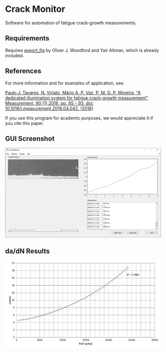 # Crack Monitor

Software for automation of fatigue crack-growth measurements.

## Requirements
Requires <a href="https://github.com/altmany/export_fig">export_fig</a> by Oliver J. Woodford and Yair Altman, which is already included.

## References
For more information and for examples of application, see:

<a href="https://doi.org/10.1016/j.measurement.2016.04.042">Paulo J. Tavares, N. Viriato, Mário A. P. Vaz, P. M. G. P. Moreira, “A dedicated illumination system for fatigue crack-growth measurement”, Measurement, 90 (1) 2016, pp. 85 – 93, doi: 10.1016/j.measurement.2016.04.042, (2016)</a>

If you use this program for academic purposes, we would appreciate it if you cite this paper.

## GUI Screenshot

![Main GUI](https://github.com/lome-inegi/crack-monitor/raw/master/images/MainGUI.png "Main GUI")

## da/dN Results

![da/dN](https://github.com/lome-inegi/crack-monitor/raw/master/images/dadNresults.jpg "da/dN")
